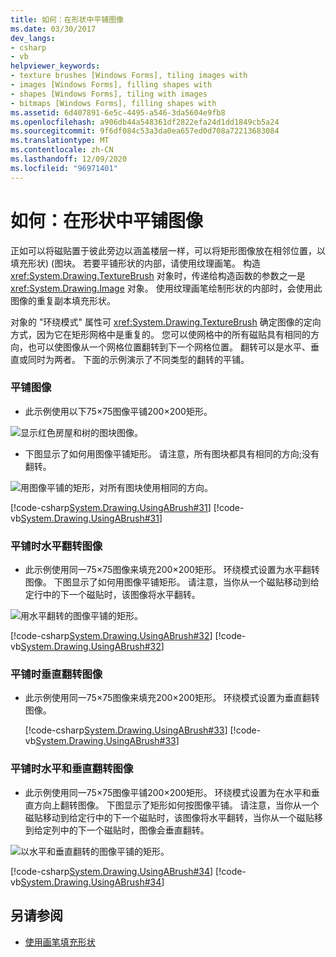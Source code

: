 ```yaml
---
title: 如何：在形状中平铺图像
ms.date: 03/30/2017
dev_langs:
- csharp
- vb
helpviewer_keywords:
- texture brushes [Windows Forms], tiling images with
- images [Windows Forms], filling shapes with
- shapes [Windows Forms], tiling with images
- bitmaps [Windows Forms], filling shapes with
ms.assetid: 6d407891-6e5c-4495-a546-3da5604e9fb8
ms.openlocfilehash: a906db44a548361df2822efa24d1dd1849cb5a24
ms.sourcegitcommit: 9f6df084c53a3da0ea657ed0d708a72213683084
ms.translationtype: MT
ms.contentlocale: zh-CN
ms.lasthandoff: 12/09/2020
ms.locfileid: "96971401"
---
```

# <a name="how-to-tile-a-shape-with-an-image"></a>如何：在形状中平铺图像
正如可以将磁贴置于彼此旁边以涵盖楼层一样，可以将矩形图像放在相邻位置，以填充形状)  (图块。 若要平铺形状的内部，请使用纹理画笔。 构造 <xref:System.Drawing.TextureBrush> 对象时，传递给构造函数的参数之一是 <xref:System.Drawing.Image> 对象。 使用纹理画笔绘制形状的内部时，会使用此图像的重复副本填充形状。  
  
 对象的 "环绕模式" 属性可 <xref:System.Drawing.TextureBrush> 确定图像的定向方式，因为它在矩形网格中是重复的。 您可以使网格中的所有磁贴具有相同的方向，也可以使图像从一个网格位置翻转到下一个网格位置。 翻转可以是水平、垂直或同时为两者。 下面的示例演示了不同类型的翻转的平铺。  
  
### <a name="to-tile-an-image"></a>平铺图像  
  
- 此示例使用以下75×75图像平铺200×200矩形。  
  
 ![显示红色房屋和树的图块图像。](./media/how-to-tile-a-shape-with-an-image/rectangle-tile-200x200.gif)  
  
- 下图显示了如何用图像平铺矩形。 请注意，所有图块都具有相同的方向;没有翻转。  
  
 ![用图像平铺的矩形，对所有图块使用相同的方向。](./media/how-to-tile-a-shape-with-an-image/rectangle-tiled-image-no-flip.gif)  
  
 [!code-csharp[System.Drawing.UsingABrush#31](~/samples/snippets/csharp/VS_Snippets_Winforms/System.Drawing.UsingABrush/CS/Class1.cs#31)]
 [!code-vb[System.Drawing.UsingABrush#31](~/samples/snippets/visualbasic/VS_Snippets_Winforms/System.Drawing.UsingABrush/VB/Class1.vb#31)]  
  
### <a name="to-flip-an-image-horizontally-while-tiling"></a>平铺时水平翻转图像  
  
- 此示例使用同一75×75图像来填充200×200矩形。 环绕模式设置为水平翻转图像。 下图显示了如何用图像平铺矩形。 请注意，当你从一个磁贴移动到给定行中的下一个磁贴时，该图像将水平翻转。  
  
 ![用水平翻转的图像平铺的矩形。](./media/how-to-tile-a-shape-with-an-image/rectangle-tiled-image-horizontal-flip.gif)  
  
 [!code-csharp[System.Drawing.UsingABrush#32](~/samples/snippets/csharp/VS_Snippets_Winforms/System.Drawing.UsingABrush/CS/Class1.cs#32)]
 [!code-vb[System.Drawing.UsingABrush#32](~/samples/snippets/visualbasic/VS_Snippets_Winforms/System.Drawing.UsingABrush/VB/Class1.vb#32)]  
  
### <a name="to-flip-an-image-vertically-while-tiling"></a>平铺时垂直翻转图像  
  
- 此示例使用同一75×75图像来填充200×200矩形。 环绕模式设置为垂直翻转图像。  
  
     [!code-csharp[System.Drawing.UsingABrush#33](~/samples/snippets/csharp/VS_Snippets_Winforms/System.Drawing.UsingABrush/CS/Class1.cs#33)]
     [!code-vb[System.Drawing.UsingABrush#33](~/samples/snippets/visualbasic/VS_Snippets_Winforms/System.Drawing.UsingABrush/VB/Class1.vb#33)]  
  
### <a name="to-flip-an-image-horizontally-and-vertically-while-tiling"></a>平铺时水平和垂直翻转图像  
  
- 此示例使用同一75×75图像平铺200×200矩形。 环绕模式设置为在水平和垂直方向上翻转图像。 下图显示了矩形如何按图像平铺。 请注意，当你从一个磁贴移动到给定行中的下一个磁贴时，该图像将水平翻转，当你从一个磁贴移到给定列中的下一个磁贴时，图像会垂直翻转。  
  
 ![以水平和垂直翻转的图像平铺的矩形。](./media/how-to-tile-a-shape-with-an-image/rectangle-tiled-image-horizontal-vertical-flip.gif)  
  
 [!code-csharp[System.Drawing.UsingABrush#34](~/samples/snippets/csharp/VS_Snippets_Winforms/System.Drawing.UsingABrush/CS/Class1.cs#34)]
 [!code-vb[System.Drawing.UsingABrush#34](~/samples/snippets/visualbasic/VS_Snippets_Winforms/System.Drawing.UsingABrush/VB/Class1.vb#34)]  
  
## <a name="see-also"></a>另请参阅

- [使用画笔填充形状](using-a-brush-to-fill-shapes.md)
